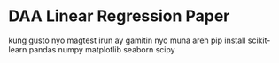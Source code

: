# DAA Linear Regression Paper

kung gusto nyo magtest irun ay gamitin nyo muna areh
pip install scikit-learn pandas numpy matplotlib seaborn scipy
